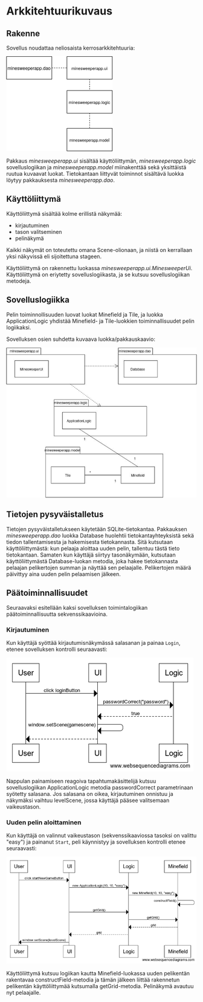 # Arkkitehtuurikuvaus

## Rakenne

Sovellus noudattaa neliosaista kerrosarkkitehtuuria:

![](kuvatjakaaviot/kaavio_rakenne_updated.png)

Pakkaus _minesweeperapp.ui_ sisältää käyttöliittymän, _minesweeperapp.logic_ sovelluslogiikan ja _minesweeperapp.model_ miinakenttää sekä yksittäistä ruutua kuvaavat luokat. Tietokantaan liittyvät toiminnot sisältävä luokka löytyy pakkauksesta _minesweeperapp.dao_.

## Käyttöliittymä

Käyttöliittymä sisältää kolme erillistä näkymää:
- kirjautuminen
- tason valitseminen
- pelinäkymä

Kaikki näkymät on toteutettu omana Scene-olionaan, ja niistä on kerrallaan yksi näkyvissä eli sijoitettuna stageen.

Käyttöliittymä on rakennettu luokassa _minesweeperapp.ui.MinesweeperUi_. Käyttöliittymä on eriytetty sovelluslogiikasta, ja se kutsuu sovelluslogiikan metodeja.

## Sovelluslogiikka

Pelin toiminnollisuuden luovat luokat Minefield ja Tile, ja luokka ApplicationLogic yhdistää Minefield- ja Tile-luokkien toiminnallisuudet pelin logiikaksi.

Sovelluksen osien suhdetta kuvaava luokka/pakkauskaavio:

![](kuvatjakaaviot/kaavio_updated.jpg)

## Tietojen pysyväistalletus

Tietojen pysyväistalletukseen käytetään SQLite-tietokantaa. Pakkauksen _minesweeperapp.dao_ luokka Database huolehtii tietokantayhteyksistä sekä tiedon tallentamisesta ja hakemisesta tietokannasta. Sitä kutsutaan käyttöliittymästä: kun pelaaja aloittaa uuden pelin, tallentuu tästä tieto tietokantaan. Samaten kun käyttäjä siirtyy tasonäkymään, kutsutaan käyttöliittymästä Database-luokan metodia, joka hakee tietokannasta pelaajan pelikertojen summan ja näyttää sen pelaajalle. Pelikertojen määrä päivittyy aina uuden pelin pelaamisen jälkeen.

## Päätoiminnallisuudet

Seuraavaksi esitellään kaksi sovelluksen toimintalogiikan päätoiminnallisuutta sekvenssikaavioina.

### Kirjautuminen

Kun käyttäjä syöttää kirjautumisnäkymässä salasanan ja painaa `Login`, etenee sovelluksen kontrolli seuraavasti:

![](kuvatjakaaviot/sekvenssikaavio_kirjautuminen.png)

Nappulan painamiseen reagoiva tapahtumakäsittelijä kutsuu sovelluslogiikan ApplicationLogic metodia passwordCorrect parametrinaan syötetty salasana. Jos salasana on oikea, kirjautuminen onnistuu ja näkymäksi vaihtuu levelScene, jossa käyttäjä pääsee valitsemaan vaikeustason.

### Uuden pelin aloittaminen

Kun käyttäjä on valinnut vaikeustason (sekvenssikaaviossa tasoksi on valittu "easy") ja painanut `Start`, peli käynnistyy ja sovelluksen kontrolli etenee seuraavasti:

![](kuvatjakaaviot/sekvenssikaavio_uusipeli.png)

Käyttöliittymä kutsuu logiikan kautta Minefield-luokassa uuden pelikentän rakentavaa constructField-metodia ja tämän jälkeen liittää rakennetun pelikentän käyttöliittymää kutsumalla getGrid-metodia. Pelinäkymä avautuu nyt pelaajalle.
